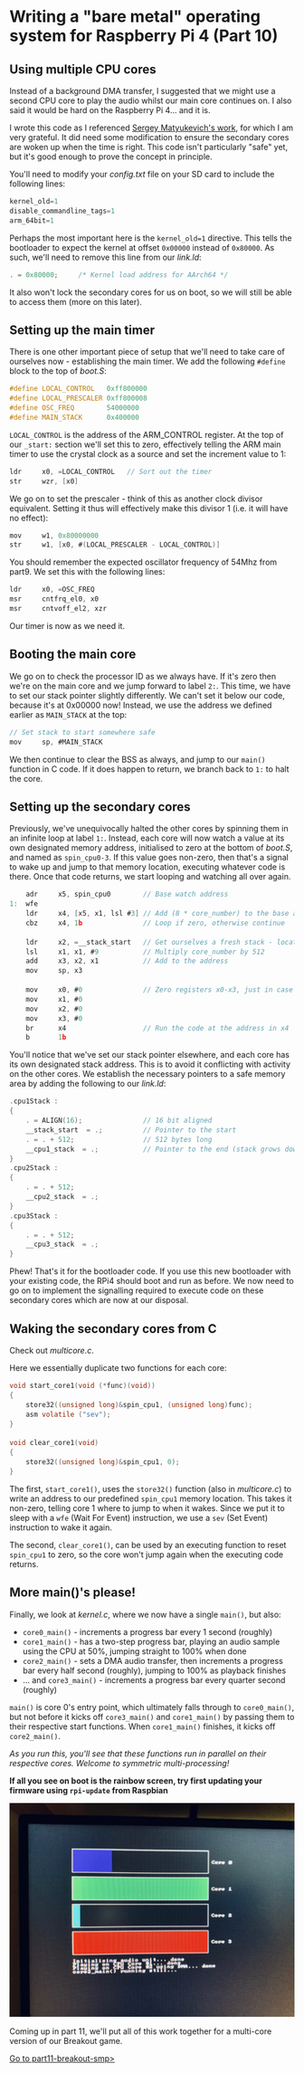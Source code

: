 Writing a "bare metal" operating system for Raspberry Pi 4 (Part 10)
====================================================================

Using multiple CPU cores
------------------------
Instead of a background DMA transfer, I suggested that we might use a second CPU core to play the audio whilst our main core continues on. I also said it would be hard on the Raspberry Pi 4... and it is.

I wrote this code as I referenced [Sergey Matyukevich's work](https://github.com/s-matyukevich/raspberry-pi-os/tree/master/src/lesson02), for which I am very grateful. It did need some modification to ensure the secondary cores are woken up when the time is right. This code isn't particularly "safe" yet, but it's good enough to prove the concept in principle.

You'll need to modify your _config.txt_ file on your SD card to include the following lines:

```c
kernel_old=1
disable_commandline_tags=1
arm_64bit=1
```

Perhaps the most important here is the `kernel_old=1` directive. This tells the bootloader to expect the kernel at offset `0x00000` instead of `0x80000`. As such, we'll need to remove this line from our _link.ld_:

```c
. = 0x80000;     /* Kernel load address for AArch64 */
```

It also won't lock the secondary cores for us on boot, so we will still be able to access them (more on this later).

Setting up the main timer
-------------------------
There is one other important piece of setup that we'll need to take care of ourselves now - establishing the main timer. We add the following `#define` block to the top of _boot.S_:

```c
#define LOCAL_CONTROL   0xff800000
#define LOCAL_PRESCALER 0xff800008
#define OSC_FREQ        54000000
#define MAIN_STACK      0x400000
```

`LOCAL_CONTROL` is the address of the ARM_CONTROL register. At the top of our `_start:` section we'll set this to zero, effectively telling the ARM main timer to use the crystal clock as a source and set the increment value to 1:

```c
ldr     x0, =LOCAL_CONTROL   // Sort out the timer
str     wzr, [x0]
```

We go on to set the prescaler - think of this as another clock divisor equivalent. Setting it thus will effectively make this divisor 1 (i.e. it will have no effect):

```c
mov     w1, 0x80000000
str     w1, [x0, #(LOCAL_PRESCALER - LOCAL_CONTROL)]
```

You should remember the expected oscillator frequency of 54Mhz from part9. We set this with the following lines:

```c
ldr     x0, =OSC_FREQ
msr     cntfrq_el0, x0
msr     cntvoff_el2, xzr
```

Our timer is now as we need it.

Booting the main core
---------------------
We go on to check the processor ID as we always have. If it's zero then we're on the main core and we jump forward to label `2:`. This time, we have to set our stack pointer slightly differently. We can't set it below our code, because it's at 0x00000 now! Instead, we use the address we defined earlier as `MAIN_STACK` at the top:

```c
// Set stack to start somewhere safe
mov     sp, #MAIN_STACK
```

We then continue to clear the BSS as always, and jump to our `main()` function in C code. If it does happen to return, we branch back to `1:` to halt the core.

Setting up the secondary cores
------------------------------
Previously, we've unequivocally halted the other cores by spinning them in an infinite loop at label `1:`. Instead, each core will now watch a value at its own designated memory address, initialised to zero at the bottom of _boot.S_, and named as `spin_cpu0-3`. If this value goes non-zero, then that's a signal to wake up and jump to that memory location, executing whatever code is there. Once that code returns, we start looping and watching all over again.

```c
    adr     x5, spin_cpu0        // Base watch address
1:  wfe
    ldr     x4, [x5, x1, lsl #3] // Add (8 * core_number) to the base address and load what's there into x4
    cbz     x4, 1b               // Loop if zero, otherwise continue

    ldr     x2, =__stack_start   // Get ourselves a fresh stack - location depends on CPU core asking
    lsl     x1, x1, #9           // Multiply core_number by 512
    add     x3, x2, x1           // Add to the address
    mov     sp, x3

    mov     x0, #0               // Zero registers x0-x3, just in case
    mov     x1, #0
    mov     x2, #0
    mov     x3, #0
    br      x4                   // Run the code at the address in x4
    b       1b
```

You'll notice that we've set our stack pointer elsewhere, and each core has its own designated stack address. This is to avoid it conflicting with activity on the other cores. We establish the necessary pointers to a safe memory area by adding the following to our _link.ld_:

```c
.cpu1Stack :
{
    . = ALIGN(16);               // 16 bit aligned
    __stack_start  = .;          // Pointer to the start
    . = . + 512;                 // 512 bytes long
    __cpu1_stack  = .;           // Pointer to the end (stack grows down)
}
.cpu2Stack :
{
    . = . + 512;
    __cpu2_stack  = .;
}
.cpu3Stack :
{
    . = . + 512;
    __cpu3_stack  = .;
}
```

Phew! That's it for the bootloader code. If you use this new bootloader with your existing code, the RPi4 should boot and run as before. We now need to go on to implement the signalling required to execute code on these secondary cores which are now at our disposal.

Waking the secondary cores from C
---------------------------------
Check out _multicore.c_.

Here we essentially duplicate two functions for each core:

```c
void start_core1(void (*func)(void))
{
    store32((unsigned long)&spin_cpu1, (unsigned long)func);
    asm volatile ("sev");
}

void clear_core1(void) 
{
    store32((unsigned long)&spin_cpu1, 0);
}
```

The first, `start_core1()`, uses the `store32()` function (also in _multicore.c_) to write an address to our predefined `spin_cpu1` memory location. This takes it non-zero, telling core 1 where to jump to when it wakes. Since we put it to sleep with a `wfe` (Wait For Event) instruction, we use a `sev` (Set Event) instruction to wake it again.

The second, `clear_core1()`, can be used by an executing function to reset `spin_cpu1` to zero, so the core won't jump again when the executing code returns.

More main()'s please!
---------------------
Finally, we look at _kernel.c_, where we now have a single `main()`, but also:

 * `core0_main()` - increments a progress bar every 1 second (roughly)
 * `core1_main()` - has a two-step progress bar, playing an audio sample using the CPU at 50%, jumping straight to 100% when done
 * `core2_main()` - sets a DMA audio transfer, then increments a progress bar every half second (roughly), jumping to 100% as playback finishes
 * ... and `core3_main()` - increments a progress bar every quarter second (roughly)

`main()` is core 0's entry point, which ultimately falls through to `core0_main()`, but not before it kicks off `core3_main()` and `core1_main()` by passing them to their respective start functions. When `core1_main()` finishes, it kicks off `core2_main()`.

_As you run this, you'll see that these functions run in parallel on their respective cores. Welcome to symmetric multi-processing!_

**If all you see on boot is the rainbow screen, try first updating your firmware using `rpi-update` from Raspbian**

![Code now running on all four cores of the Raspberry Pi 4](images/10-multicore-running.jpg)

Coming up in part 11, we'll put all of this work together for a multi-core version of our Breakout game.

[Go to part11-breakout-smp>](../part11-breakout-smp)
